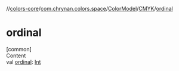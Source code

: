 //[colors-core](../../../../index.md)/[com.chrynan.colors.space](../../index.md)/[ColorModel](../index.md)/[CMYK](index.md)/[ordinal](ordinal.md)



# ordinal  
[common]  
Content  
val [ordinal](ordinal.md): [Int](https://kotlinlang.org/api/latest/jvm/stdlib/kotlin/-int/index.html)  



